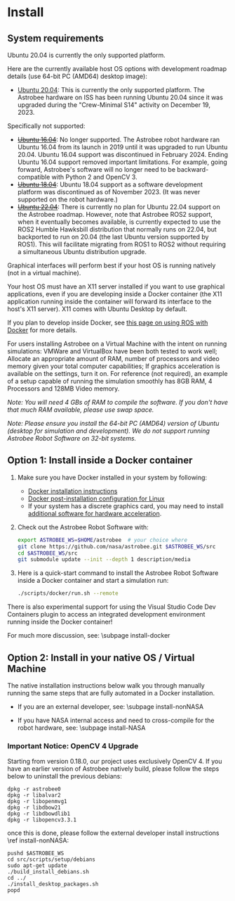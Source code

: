 # Install

## System requirements

Ubuntu 20.04 is currently the only supported platform.

Here are the currently available host OS options with development roadmap details (use 64-bit PC (AMD64) desktop image):
- [Ubuntu 20.04](http://releases.ubuntu.com/20.04): This is currently the only supported platform. The Astrobee hardware on ISS has been running Ubuntu 20.04 since it was upgraded during the "Crew-Minimal S14" activity on December 19, 2023.

Specifically not supported:
- ~~[Ubuntu 16.04](http://releases.ubuntu.com/16.04)~~: No longer supported. The Astrobee robot hardware ran Ubuntu 16.04 from its launch in 2019 until it was upgraded to run Ubuntu 20.04. Ubuntu 16.04 support was discontinued in February 2024. Ending Ubuntu 16.04 support removed important limitations. For example, going forward, Astrobee's software will no longer need to be backward-compatible with Python 2 and OpenCV 3.
- ~~[Ubuntu 18.04](http://releases.ubuntu.com/18.04)~~: Ubuntu 18.04 support as a software development platform was discontinued as of November 2023. (It was never supported on the robot hardware.)
- ~~[Ubuntu 22.04](http://releases.ubuntu.com/22.04)~~: There is currently no plan for Ubuntu 22.04 support on the Astrobee roadmap. However, note that Astrobee ROS2 support, when it eventually becomes available, is currently expected to use the ROS2 Humble Hawksbill distribution that normally runs on 22.04, but backported to run on 20.04 (the last Ubuntu version supported by ROS1). This will facilitate migrating from ROS1 to ROS2 without requiring a simultaneous Ubuntu distribution upgrade.

Graphical interfaces will perform best if your host OS is running natively (not in a virtual machine).

Your host OS must have an X11 server installed if you want to use graphical applications, even if you are developing inside a Docker container (the X11 application running inside the container will forward its interface to the host's X11 server). X11 comes with Ubuntu Desktop by default.

If you plan to develop inside Docker, see [this page on using ROS with Docker](http://wiki.ros.org/docker/Tutorials#Tooling_with_Docker) for more details.

For users installing Astrobee on a Virtual Machine with the intent on running simulations:
VMWare and VirtualBox have been both tested to work well; Allocate an appropriate amount of RAM, number
of processors and video memory given your total computer capabilities; If graphics acceleration is
available on the settings, turn it on.
For reference (not required), an example of a setup capable of running the
simulation smoothly has 8GB RAM, 4 Processors and 128MB Video memory.

*Note: You will need 4 GBs of RAM to compile the software. If you don't have
that much RAM available, please use swap space.*

*Note: Please ensure you install the 64-bit PC (AMD64) version of Ubuntu (desktop for simulation and
development). We do not support running Astrobee Robot Software on 32-bit systems.*

## Option 1: Install inside a Docker container

1. Make sure you have Docker installed in your system by following:
    - [Docker installation instructions](https://docs.docker.com/engine/install/ubuntu/)
    - [Docker post-installation configuration for Linux](https://docs.docker.com/engine/install/linux-postinstall/)
    - If your system has a discrete graphics card, you may need to install [additional software for hardware acceleration](http://wiki.ros.org/docker/Tutorials/Hardware%20Acceleration).

2. Check out the Astrobee Robot Software with:
    ```bash
    export ASTROBEE_WS=$HOME/astrobee  # your choice where
    git clone https://github.com/nasa/astrobee.git $ASTROBEE_WS/src
    cd $ASTROBEE_WS/src
    git submodule update --init --depth 1 description/media
    ```

3. Here is a quick-start command to install the Astrobee Robot Software inside a Docker container and start a simulation run:
    ```bash
    ./scripts/docker/run.sh --remote
    ```

There is also experimental support for using the Visual Studio Code Dev Containers plugin to access an integrated development environment running inside the Docker container!

For much more discussion, see: \subpage install-docker

## Option 2: Install in your native OS / Virtual Machine

The native installation instructions below walk you through manually running the same steps that are fully automated in a Docker installation.

- If you are an external developer, see: \subpage install-nonNASA

- If you have NASA internal access and need to cross-compile for the robot hardware, see: \subpage install-NASA

### Important Notice: OpenCV 4 Upgrade

Starting from version 0.18.0, our project uses exclusively OpenCV 4. If you have an earlier version of Astrobee natively build, please follow the steps below to uninstall the previous debians:

    dpkg -r astrobee0
    dpkg -r libalvar2
    dpkg -r libopenmvg1
    dpkg -r libdbow21
    dpkg -r libdbowdlib1
    dpkg -r libopencv3.3.1


once this is done, please follow the external developer install instructions \ref install-nonNASA:

    pushd $ASTROBEE_WS
    cd src/scripts/setup/debians
    sudo apt-get update
    ./build_install_debians.sh
    cd ../
    ./install_desktop_packages.sh
    popd
